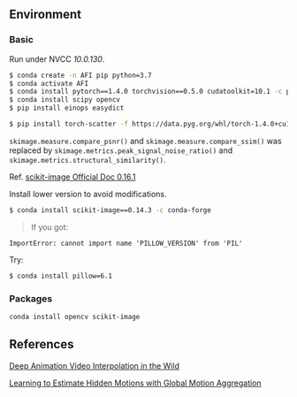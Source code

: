 ## Environment
### Basic
Run under NVCC *10.0.130*.
```bash
$ conda create -n AFI pip python=3.7
$ conda activate AFI
$ conda install pytorch==1.4.0 torchvision==0.5.0 cudatoolkit=10.1 -c pytorch
$ conda install scipy opencv
$ pip install einops easydict

$ pip install torch-scatter -f https://data.pyg.org/whl/torch-1.4.0+cu100.html
```
`skimage.measure.compare_psnr()` and `skimage.measure.compare_ssim()` was replaced by `skimage.metrics.peak_signal_noise_ratio()` and `skimage.metrics.structural_similarity()`.

Ref. [scikit-image Official Doc 0.16.1](https://scikit-image.org/docs/0.16.x/api/skimage.measure.html?highlight=compare_psnr#skimage.measure.compare_psnr)

Install lower version to avoid modifications.
```bash
$ conda install scikit-image==0.14.3 -c conda-forge
```

> If you got:
```text
ImportError: cannot import name 'PILLOW_VERSION' from 'PIL'
```
Try:
```bash
$ conda install pillow=6.1
```
### Packages
```bash
conda install opencv scikit-image
```

## References
[Deep Animation Video Interpolation in the Wild](https://arxiv.org/abs/2104.02495)

[Learning to Estimate Hidden Motions with Global Motion Aggregation](https://arxiv.org/abs/2104.02409)
